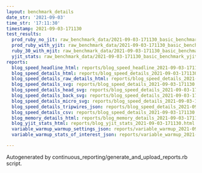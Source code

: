```yaml
---
layout: benchmark_details
date_str: '2021-09-03'
time_str: '17:11:30'
timestamp: 2021-09-03-171130
test_results:
  prod_ruby_no_jit: raw_benchmark_data/2021-09-03-171130_basic_benchmark_prod_ruby_no_jit.json
  prod_ruby_with_yjit: raw_benchmark_data/2021-09-03-171130_basic_benchmark_prod_ruby_with_yjit.json
  ruby_30_with_mjit: raw_benchmark_data/2021-09-03-171130_basic_benchmark_ruby_30_with_mjit.json
  yjit_stats: raw_benchmark_data/2021-09-03-171130_basic_benchmark_yjit_stats.json
reports:
  blog_speed_headline_html: reports/blog_speed_headline_2021-09-03-171130.html
  blog_speed_details_html: reports/blog_speed_details_2021-09-03-171130.html
  blog_speed_details_raw_details_html: reports/blog_speed_details_2021-09-03-171130.raw_details.html
  blog_speed_details_svg: reports/blog_speed_details_2021-09-03-171130.svg
  blog_speed_details_head_svg: reports/blog_speed_details_2021-09-03-171130.head.svg
  blog_speed_details_back_svg: reports/blog_speed_details_2021-09-03-171130.back.svg
  blog_speed_details_micro_svg: reports/blog_speed_details_2021-09-03-171130.micro.svg
  blog_speed_details_tripwires_json: reports/blog_speed_details_2021-09-03-171130.tripwires.json
  blog_speed_details_csv: reports/blog_speed_details_2021-09-03-171130.csv
  blog_memory_details_html: reports/blog_memory_details_2021-09-03-171130.html
  blog_yjit_stats_html: reports/blog_yjit_stats_2021-09-03-171130.html
  variable_warmup_warmup_settings_json: reports/variable_warmup_2021-09-03-171130.warmup_settings.json
  variable_warmup_stats_of_interest_json: reports/variable_warmup_2021-09-03-171130.stats_of_interest.json

---
```

Autogenerated by continuous_reporting/generate_and_upload_reports.rb script.
